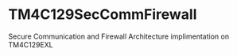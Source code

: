 # TM4C129SecCommFirewall
Secure Communication and Firewall Architecture implimentation on TM4C129EXL
